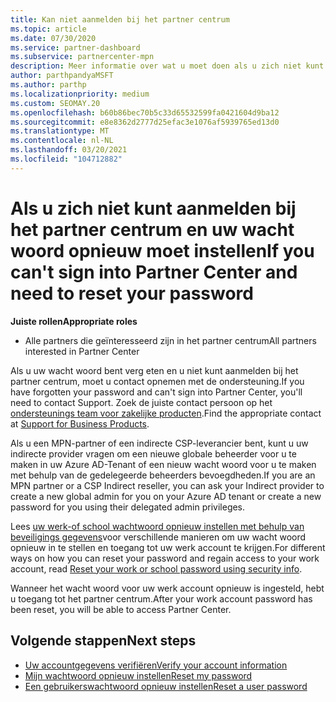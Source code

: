 ```yaml
---
title: Kan niet aanmelden bij het partner centrum
ms.topic: article
ms.date: 07/30/2020
ms.service: partner-dashboard
ms.subservice: partnercenter-mpn
description: Meer informatie over wat u moet doen als u zich niet kunt aanmelden bij het partner centrum. u vindt hier informatie over het opnieuw instellen van het wacht woord voor het wacht woord of het school account als u het hebt verg eten.
author: parthpandyaMSFT
ms.author: parthp
ms.localizationpriority: medium
ms.custom: SEOMAY.20
ms.openlocfilehash: b60b86bec70b5c33d65532599fa0421604d9ba12
ms.sourcegitcommit: e8e8362d2777d25efac3e1076af5939765ed13d0
ms.translationtype: MT
ms.contentlocale: nl-NL
ms.lasthandoff: 03/20/2021
ms.locfileid: "104712882"
---
```

# <a name="if-you-cant-sign-into-partner-center-and-need-to-reset-your-password"></a><span data-ttu-id="54ed6-103">Als u zich niet kunt aanmelden bij het partner centrum en uw wacht woord opnieuw moet instellen</span><span class="sxs-lookup"><span data-stu-id="54ed6-103">If you can't sign into Partner Center and need to reset your password</span></span>

<span data-ttu-id="54ed6-104">**Juiste rollen**</span><span class="sxs-lookup"><span data-stu-id="54ed6-104">**Appropriate roles**</span></span>

- <span data-ttu-id="54ed6-105">Alle partners die geïnteresseerd zijn in het partner centrum</span><span class="sxs-lookup"><span data-stu-id="54ed6-105">All partners interested in Partner Center</span></span>

<span data-ttu-id="54ed6-106">Als u uw wacht woord bent verg eten en u niet kunt aanmelden bij het partner centrum, moet u contact opnemen met de ondersteuning.</span><span class="sxs-lookup"><span data-stu-id="54ed6-106">If you have forgotten your password and can't sign into Partner Center, you'll need to contact Support.</span></span> <span data-ttu-id="54ed6-107">Zoek de juiste contact persoon op het [ondersteunings team voor zakelijke producten](/microsoft-365/admin/contact-support-for-business-products).</span><span class="sxs-lookup"><span data-stu-id="54ed6-107">Find the appropriate contact at [Support for Business Products](/microsoft-365/admin/contact-support-for-business-products).</span></span> 

<span data-ttu-id="54ed6-108">Als u een MPN-partner of een indirecte CSP-leverancier bent, kunt u uw indirecte provider vragen om een nieuwe globale beheerder voor u te maken in uw Azure AD-Tenant of een nieuw wacht woord voor u te maken met behulp van de gedelegeerde beheerders bevoegdheden.</span><span class="sxs-lookup"><span data-stu-id="54ed6-108">If you are an MPN partner or a CSP Indirect reseller, you can ask your Indirect provider to create a new global admin for you on your Azure AD tenant or create a new password for you using their delegated admin privileges.</span></span> 

<span data-ttu-id="54ed6-109">Lees [uw werk-of school wachtwoord opnieuw instellen met behulp van beveiligings gegevens](/azure/active-directory/user-help/active-directory-passwords-update-your-own-password#how-to-change-your-password)voor verschillende manieren om uw wacht woord opnieuw in te stellen en toegang tot uw werk account te krijgen.</span><span class="sxs-lookup"><span data-stu-id="54ed6-109">For different ways on how you can reset your password and regain access to your work account, read [Reset your work or school password using security info](/azure/active-directory/user-help/active-directory-passwords-update-your-own-password#how-to-change-your-password).</span></span>

<span data-ttu-id="54ed6-110">Wanneer het wacht woord voor uw werk account opnieuw is ingesteld, hebt u toegang tot het partner centrum.</span><span class="sxs-lookup"><span data-stu-id="54ed6-110">After your work account password has been reset, you will be able to access Partner Center.</span></span> 

## <a name="next-steps"></a><span data-ttu-id="54ed6-111">Volgende stappen</span><span class="sxs-lookup"><span data-stu-id="54ed6-111">Next steps</span></span>

- [<span data-ttu-id="54ed6-112">Uw accountgegevens verifiëren</span><span class="sxs-lookup"><span data-stu-id="54ed6-112">Verify your account information</span></span>](verification-responses.md)
- [<span data-ttu-id="54ed6-113">Mijn wachtwoord opnieuw instellen</span><span class="sxs-lookup"><span data-stu-id="54ed6-113">Reset my password</span></span>](reset-my-pasword.md)
- [<span data-ttu-id="54ed6-114">Een gebruikerswachtwoord opnieuw instellen</span><span class="sxs-lookup"><span data-stu-id="54ed6-114">Reset a user password</span></span>](reset-a-user-password.md)